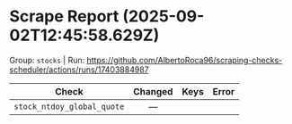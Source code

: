 # Scrape Report (2025-09-02T12:45:58.629Z)

Group: `stocks`  |  Run: https://github.com/AlbertoRoca96/scraping-checks-scheduler/actions/runs/17403884987

| Check | Changed | Keys | Error |
|---|:---:|:--|:--|
| `stock_ntdoy_global_quote` | — |  |  |

